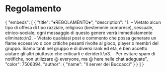 # Regolamento
{
  "embeds": [
    {
      "title": ":diamonds:REGOLAMENTO:diamonds:",
      "description": "1. – Vietato alcun tipo di offesa di tipo razziale, religioso (bestemmie comprese), sessuale, etnico-sociale; ogni messaggio di questo genere verrà immediatamente eliminato;\n2. - Vietato qualsiasi post e commento che possa generare un flame eccessivo o con critiche pesanti rivolte al gioco, player o membri del gruppo. Siamo tanti nel gruppo e di diversi rank ed età, è ben accetto aiutare gli altri piuttosto che criticarli e deriderli.\n3. - Per evitare spam di notifiche, non utilizzare @ everyone, ma @ here nelle chat adeguate",
      "color": 7506394,
      "author": {
        "name": "Il server dei Buccacci"
      }
    }
  ]
}
